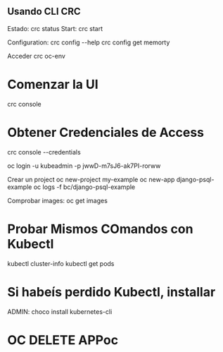## Usando CLI CRC
Estado: crc status
Start: crc start

Configuration:
crc config --help
crc config get memorty


Acceder
crc oc-env

# Comenzar la UI
crc console

# Obtener Credenciales de Access
crc console --credentials

oc login -u kubeadmin -p jwwD-m7sJ6-ak7PI-rorww

Crear un project
  oc new-project my-example
    oc new-app django-psql-example
    oc logs -f bc/django-psql-example

Comprobar images:
oc get images

# Probar Mismos COmandos con Kubectl
kubectl cluster-info
kubectl get pods

# Si habeís perdido Kubectl, installar
ADMIN: choco install kubernetes-cli

# OC DELETE APPoc
